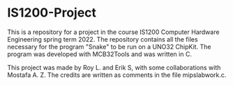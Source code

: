 # IS1200-Project
This is a repository for a project in the course IS1200 Computer Hardware Engineering spring term 2022. The repository contains all the files necessary for the program "Snake" to be run on a UNO32 ChipKit. The program was developed with MCB32Tools and was written in C.

This project was made by Roy L. and Erik S, with some collaborations with Mostafa A. Z. The credits are written as comments in the file mipslabwork.c.
